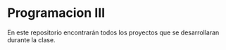 # Programacion III

En este repositorio encontrarán todos los proyectos que se desarrollaran durante la clase.

